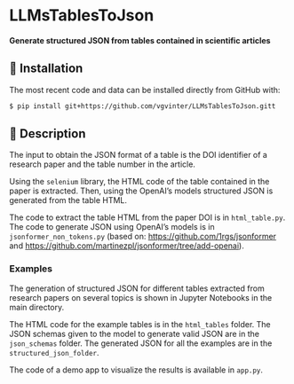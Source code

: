 # LLMsTablesToJson

#### Generate structured JSON from tables contained in scientific articles


## 🚀 Installation

The most recent code and data can be installed directly from GitHub with:

```bash
$ pip install git+https://github.com/vgvinter/LLMsTablesToJson.gitt
```


## :memo: Description

The input to obtain the JSON format of a table is the DOI identifier of a research paper and the table number in the article.

Using the `selenium` library, the HTML code of the table contained in the paper is extracted. Then, using the OpenAI’s models structured JSON is generated from the table HTML.

The code to extract the table HTML from the paper DOI is in `html_table.py`. The code to generate JSON using OpenAI’s models is in `jsonformer_non_tokens.py` (based on: https://github.com/1rgs/jsonformer and https://github.com/martinezpl/jsonformer/tree/add-openai).


### Examples

The generation of structured JSON for different tables extracted from research papers on several topics is shown in Jupyter Notebooks in the main directory.

The HTML code for the example tables is in the `html_tables` folder. The JSON schemas given to the model to generate valid JSON are in the `json_schemas` folder. The generated JSON for all the examples are in the `structured_json_folder`.

The code of a demo app to visualize the results is available in `app.py`.

